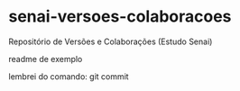 # senai-versoes-colaboracoes
Repositório de Versões e Colaborações (Estudo Senai)

readme de exemplo

lembrei do comando: git commit